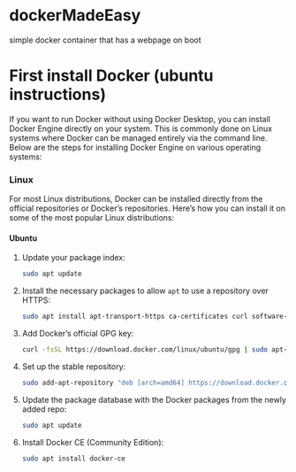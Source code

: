 # dockerMadeEasy
simple docker container that has a webpage on boot



# First install Docker (ubuntu instructions)

If you want to run Docker without using Docker Desktop, you can install Docker Engine directly on your system. This is commonly done on Linux systems where Docker can be managed entirely via the command line. Below are the steps for installing Docker Engine on various operating systems:

### Linux
For most Linux distributions, Docker can be installed directly from the official repositories or Docker’s repositories. Here’s how you can install it on some of the most popular Linux distributions:

#### Ubuntu
1. Update your package index:
   ```bash
   sudo apt update
   ```
2. Install the necessary packages to allow `apt` to use a repository over HTTPS:
   ```bash
   sudo apt install apt-transport-https ca-certificates curl software-properties-common
   ```
3. Add Docker’s official GPG key:
   ```bash
   curl -fsSL https://download.docker.com/linux/ubuntu/gpg | sudo apt-key add -
   ```
4. Set up the stable repository:
   ```bash
   sudo add-apt-repository "deb [arch=amd64] https://download.docker.com/linux/ubuntu $(lsb_release -cs) stable"
   ```
5. Update the package database with the Docker packages from the newly added repo:
   ```bash
   sudo apt update
   ```
6. Install Docker CE (Community Edition):
   ```bash
   sudo apt install docker-ce
   ```

